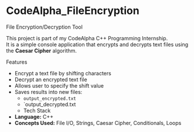 # CodeAlpha_FileEncryption
File Encryption/Decryption Tool

This project is part of my CodeAlpha C++ Programming Internship.  
It is a simple console application that encrypts and decrypts text files using the **Caesar Cipher** algorithm.

 Features
- Encrypt a text file by shifting characters
- Decrypt an encrypted text file
- Allows user to specify the shift value
- Saves results into new files:
  - `output_encrypted.txt`
  - `output_decrypted.txt
  -  Tech Stack
- **Language:** C++
- **Concepts Used:** File I/O, Strings, Caesar Cipher, Conditionals, Loops
